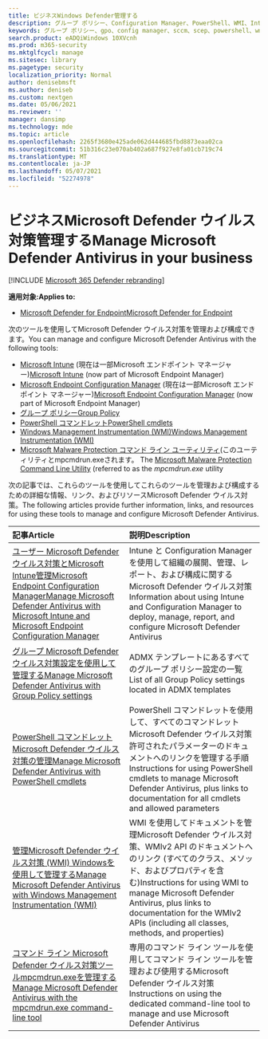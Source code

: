 ```yaml
---
title: ビジネスWindows Defender管理する
description: グループ ポリシー、Configuration Manager、PowerShell、WMI、Intune、およびコマンド ラインを使用して Microsoft Defender AV を管理する方法について説明します。
keywords: グループ ポリシー、gpo、config manager、sccm、scep、powershell、wmi、intune、Defender、ウイルス対策、マルウェア対策、セキュリティ、保護
search.product: eADQiWindows 10XVcnh
ms.prod: m365-security
ms.mktglfcycl: manage
ms.sitesec: library
ms.pagetype: security
localization_priority: Normal
author: denisebmsft
ms.author: deniseb
ms.custom: nextgen
ms.date: 05/06/2021
ms.reviewer: ''
manager: dansimp
ms.technology: mde
ms.topic: article
ms.openlocfilehash: 2265f3680e425ade062d444685fbd8873eaa02ca
ms.sourcegitcommit: 51b316c23e070ab402a687f927e8fa01cb719c74
ms.translationtype: MT
ms.contentlocale: ja-JP
ms.lasthandoff: 05/07/2021
ms.locfileid: "52274978"
---
```

# <a name="manage-microsoft-defender-antivirus-in-your-business"></a><span data-ttu-id="7feba-104">ビジネスMicrosoft Defender ウイルス対策管理する</span><span class="sxs-lookup"><span data-stu-id="7feba-104">Manage Microsoft Defender Antivirus in your business</span></span>

[!INCLUDE [Microsoft 365 Defender rebranding](../../includes/microsoft-defender.md)]


<span data-ttu-id="7feba-105">**適用対象:**</span><span class="sxs-lookup"><span data-stu-id="7feba-105">**Applies to:**</span></span>

- [<span data-ttu-id="7feba-106">Microsoft Defender for Endpoint</span><span class="sxs-lookup"><span data-stu-id="7feba-106">Microsoft Defender for Endpoint</span></span>](/microsoft-365/security/defender-endpoint/)

<span data-ttu-id="7feba-107">次のツールを使用してMicrosoft Defender ウイルス対策を管理および構成できます。</span><span class="sxs-lookup"><span data-stu-id="7feba-107">You can manage and configure Microsoft Defender Antivirus with the following tools:</span></span>

- <span data-ttu-id="7feba-108">[Microsoft Intune](/mem/intune/protect/endpoint-security-antivirus-policy) (現在は一部Microsoft エンドポイント マネージャー)</span><span class="sxs-lookup"><span data-stu-id="7feba-108">[Microsoft Intune](/mem/intune/protect/endpoint-security-antivirus-policy) (now part of Microsoft Endpoint Manager)</span></span>
- <span data-ttu-id="7feba-109">[Microsoft Endpoint Configuration Manager](/mem/configmgr/protect/deploy-use/endpoint-protection-configure) (現在は一部Microsoft エンドポイント マネージャー)</span><span class="sxs-lookup"><span data-stu-id="7feba-109">[Microsoft Endpoint Configuration Manager](/mem/configmgr/protect/deploy-use/endpoint-protection-configure) (now part of Microsoft Endpoint Manager)</span></span>
- [<span data-ttu-id="7feba-110">グループ ポリシー</span><span class="sxs-lookup"><span data-stu-id="7feba-110">Group Policy</span></span>](./use-group-policy-microsoft-defender-antivirus.md)
- [<span data-ttu-id="7feba-111">PowerShell コマンドレット</span><span class="sxs-lookup"><span data-stu-id="7feba-111">PowerShell cmdlets</span></span>](./use-powershell-cmdlets-microsoft-defender-antivirus.md)
- [<span data-ttu-id="7feba-112">Windows Management Instrumentation (WMI)</span><span class="sxs-lookup"><span data-stu-id="7feba-112">Windows Management Instrumentation (WMI)</span></span>](./use-wmi-microsoft-defender-antivirus.md)
- <span data-ttu-id="7feba-113">[Microsoft Malware Protection コマンド ライン ユーティリティ](./command-line-arguments-microsoft-defender-antivirus.md)(このユーティリティとmpcmdrun.exeされます。 </span><span class="sxs-lookup"><span data-stu-id="7feba-113">The [Microsoft Malware Protection Command Line Utility](./command-line-arguments-microsoft-defender-antivirus.md) (referred to as the *mpcmdrun.exe* utility</span></span>

<span data-ttu-id="7feba-114">次の記事では、これらのツールを使用してこれらのツールを管理および構成するための詳細な情報、リンク、およびリソースMicrosoft Defender ウイルス対策。</span><span class="sxs-lookup"><span data-stu-id="7feba-114">The following articles provide further information, links, and resources for using these tools to manage and configure Microsoft Defender Antivirus.</span></span>

| <span data-ttu-id="7feba-115">記事</span><span class="sxs-lookup"><span data-stu-id="7feba-115">Article</span></span> | <span data-ttu-id="7feba-116">説明</span><span class="sxs-lookup"><span data-stu-id="7feba-116">Description</span></span> |
|:---|:---|
|[<span data-ttu-id="7feba-117">ユーザー Microsoft Defender ウイルス対策とMicrosoft Intune管理Microsoft Endpoint Configuration Manager</span><span class="sxs-lookup"><span data-stu-id="7feba-117">Manage Microsoft Defender Antivirus with Microsoft Intune and Microsoft Endpoint Configuration Manager</span></span>](use-intune-config-manager-microsoft-defender-antivirus.md)|<span data-ttu-id="7feba-118">Intune と Configuration Manager を使用して組織の展開、管理、レポート、および構成に関するMicrosoft Defender ウイルス対策</span><span class="sxs-lookup"><span data-stu-id="7feba-118">Information about using Intune and Configuration Manager to deploy, manage, report, and configure Microsoft Defender Antivirus</span></span> |
|[<span data-ttu-id="7feba-119">グループ Microsoft Defender ウイルス対策設定を使用して管理する</span><span class="sxs-lookup"><span data-stu-id="7feba-119">Manage Microsoft Defender Antivirus with Group Policy settings</span></span>](use-group-policy-microsoft-defender-antivirus.md)|<span data-ttu-id="7feba-120">ADMX テンプレートにあるすべてのグループ ポリシー設定の一覧</span><span class="sxs-lookup"><span data-stu-id="7feba-120">List of all Group Policy settings located in ADMX templates</span></span> |
|[<span data-ttu-id="7feba-121">PowerShell コマンドレットMicrosoft Defender ウイルス対策の管理</span><span class="sxs-lookup"><span data-stu-id="7feba-121">Manage Microsoft Defender Antivirus with PowerShell cmdlets</span></span>](use-powershell-cmdlets-microsoft-defender-antivirus.md)|<span data-ttu-id="7feba-122">PowerShell コマンドレットを使用して、すべてのコマンドレットMicrosoft Defender ウイルス対策許可されたパラメーターのドキュメントへのリンクを管理する手順</span><span class="sxs-lookup"><span data-stu-id="7feba-122">Instructions for using PowerShell cmdlets to manage Microsoft Defender Antivirus, plus links to documentation for all cmdlets and allowed parameters</span></span> |
|[<span data-ttu-id="7feba-123">管理Microsoft Defender ウイルス対策 (WMI) Windowsを使用して管理する</span><span class="sxs-lookup"><span data-stu-id="7feba-123">Manage Microsoft Defender Antivirus with Windows Management Instrumentation (WMI)</span></span>](use-wmi-microsoft-defender-antivirus.md)| <span data-ttu-id="7feba-124">WMI を使用してドキュメントを管理Microsoft Defender ウイルス対策、WMIv2 API のドキュメントへのリンク (すべてのクラス、メソッド、およびプロパティを含む)</span><span class="sxs-lookup"><span data-stu-id="7feba-124">Instructions for using WMI to manage Microsoft Defender Antivirus, plus links to documentation for the WMIv2 APIs (including all classes, methods, and properties)</span></span> |
|[<span data-ttu-id="7feba-125">コマンド ライン Microsoft Defender ウイルス対策ツールmpcmdrun.exeを管理する</span><span class="sxs-lookup"><span data-stu-id="7feba-125">Manage Microsoft Defender Antivirus with the mpcmdrun.exe command-line tool</span></span>](command-line-arguments-microsoft-defender-antivirus.md)|<span data-ttu-id="7feba-126">専用のコマンド ライン ツールを使用してコマンド ライン ツールを管理および使用するMicrosoft Defender ウイルス対策</span><span class="sxs-lookup"><span data-stu-id="7feba-126">Instructions on using the dedicated command-line tool to manage and use Microsoft Defender Antivirus</span></span> |